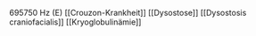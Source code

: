 695750 Hz (E)
[[Crouzon-Krankheit]]
[[Dysostose]]
[[Dysostosis craniofacialis]]
[[Kryoglobulinämie]]